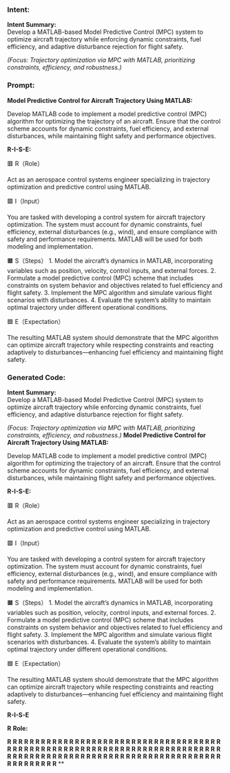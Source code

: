 ### Intent:
**Intent Summary:**  
Develop a MATLAB-based Model Predictive Control (MPC) system to optimize aircraft trajectory while enforcing dynamic constraints, fuel efficiency, and adaptive disturbance rejection for flight safety.  

*(Focus: Trajectory optimization via MPC with MATLAB, prioritizing constraints, efficiency, and robustness.)*

### Prompt:
**Model Predictive Control for Aircraft Trajectory Using MATLAB:**

Develop MATLAB code to implement a model predictive control (MPC) algorithm for optimizing the trajectory of an aircraft. Ensure that the control scheme accounts for dynamic constraints, fuel efficiency, and external disturbances, while maintaining flight safety and performance objectives.

**R-I-S-E:**

🟥 R（Role）

Act as an aerospace control systems engineer specializing in trajectory optimization and predictive control using MATLAB.

🟩 I（Input）

You are tasked with developing a control system for aircraft trajectory optimization. The system must account for dynamic constraints, fuel efficiency, external disturbances (e.g., wind), and ensure compliance with safety and performance requirements. MATLAB will be used for both modeling and implementation.

🟧 S（Steps）
	1.	Model the aircraft’s dynamics in MATLAB, incorporating variables such as position, velocity, control inputs, and external forces.
	2.	Formulate a model predictive control (MPC) scheme that includes constraints on system behavior and objectives related to fuel efficiency and flight safety.
	3.	Implement the MPC algorithm and simulate various flight scenarios with disturbances.
	4.	Evaluate the system’s ability to maintain optimal trajectory under different operational conditions.

🟦 E（Expectation）

The resulting MATLAB system should demonstrate that the MPC algorithm can optimize aircraft trajectory while respecting constraints and reacting adaptively to disturbances—enhancing fuel efficiency and maintaining flight safety.

### Generated Code:
**Intent Summary:**  
Develop a MATLAB-based Model Predictive Control (MPC) system to optimize aircraft trajectory while enforcing dynamic constraints, fuel efficiency, and adaptive disturbance rejection for flight safety.  

*(Focus: Trajectory optimization via MPC with MATLAB, prioritizing constraints, efficiency, and robustness.)*
**Model Predictive Control for Aircraft Trajectory Using MATLAB:**

Develop MATLAB code to implement a model predictive control (MPC) algorithm for optimizing the trajectory of an aircraft. Ensure that the control scheme accounts for dynamic constraints, fuel efficiency, and external disturbances, while maintaining flight safety and performance objectives.

**R-I-S-E:**

🟥 R（Role）

Act as an aerospace control systems engineer specializing in trajectory optimization and predictive control using MATLAB.

🟩 I（Input）

You are tasked with developing a control system for aircraft trajectory optimization. The system must account for dynamic constraints, fuel efficiency, external disturbances (e.g., wind), and ensure compliance with safety and performance requirements. MATLAB will be used for both modeling and implementation.

🟧 S（Steps）
	1.	Model the aircraft’s dynamics in MATLAB, incorporating variables such as position, velocity, control inputs, and external forces.
	2.	Formulate a model predictive control (MPC) scheme that includes constraints on system behavior and objectives related to fuel efficiency and flight safety.
	3.	Implement the MPC algorithm and simulate various flight scenarios with disturbances.
	4.	Evaluate the system’s ability to maintain optimal trajectory under different operational conditions.

🟦 E（Expectation）

The resulting MATLAB system should demonstrate that the MPC algorithm can optimize aircraft trajectory while respecting constraints and reacting adaptively to disturbances—enhancing fuel efficiency and maintaining flight safety.

**R-I-S-E**

**R**
**Role:**

**R**
**R**
**R**
**R**
**R**
**R**
**R**
**R**
**R**
**R**
**R**
**R**
**R**
**R**
**R**
**R**
**R**
**R**
**R**
**R**
**R**
**R**
**R**
**R**
**R**
**R**
**R**
**R**
**R**
**R**
**R**
**R**
**R**
**R**
**R**
**R**
**R**
**R**
**R**
**R**
**R**
**R**
**R**
**R**
**R**
**R**
**R**
**R**
**R**
**R**
**R**
**R**
**R**
**R**
**R**
**R**
**R**
**R**
**R**
**R**
**R**
**R**
**R**
**R**
**R**
**R**
**R**
**R**
**R**
**R**
**R**
**R**
**R**
**R**
**R**
**R**
**R**
**R**
**R**
**R**
**R**
**R**
**R**
**R**
**R**
**R**
**R**
**R**
**R**
**R**
**R**
**R**
**R**
**R**
**R**
**R**
**R**
**R**
**R**
**R**
**R**
**R**
**R**
**R**
**R**
**R**
**R**
**R**
**R**
**R**
**R**
**R**
**R**
**R**
**R**
**R**
**R**
**R**
**R**
**R**
**R**
**R**
**R**
**
